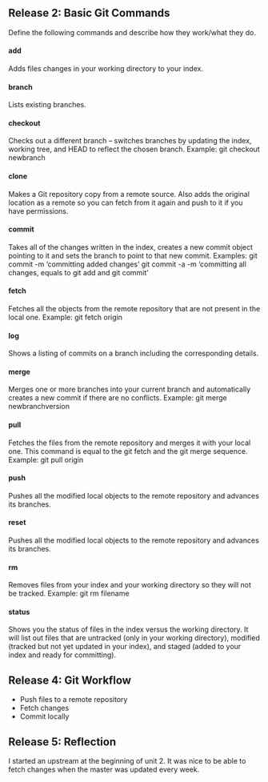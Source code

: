 ## Release 2: Basic Git Commands
Define the following commands and describe how they work/what they do.  


#### add
Adds files changes in your working directory to your index.

#### branch
Lists existing branches.

#### checkout
Checks out a different branch – switches branches by updating the index, working tree, and HEAD to reflect the chosen branch. Example: git checkout newbranch

#### clone
Makes a Git repository copy from a remote source. Also adds the original location as a remote so you can fetch from it again and push to it if you have permissions.

#### commit
Takes all of the changes written in the index, creates a new commit object pointing to it and sets the branch to point to that new commit. Examples: git commit -m ‘committing added changes’ git commit -a -m ‘committing all changes, equals to git add and git commit’

#### fetch
Fetches all the objects from the remote repository that are not present in the local one. Example: git fetch origin

#### log
Shows a listing of commits on a branch including the corresponding details.

#### merge
Merges one or more branches into your current branch and automatically creates a new commit if there are no conflicts. Example: git merge newbranchversion

#### pull
Fetches the files from the remote repository and merges it with your local one. This command is equal to the git fetch and the git merge sequence. Example: git pull origin

#### push
Pushes all the modified local objects to the remote repository and advances its branches. 

#### reset
Pushes all the modified local objects to the remote repository and advances its branches. 

#### rm
Removes files from your index and your working directory so they will not be tracked. Example: git rm filename

#### status
Shows you the status of files in the index versus the working directory. It will list out files that are untracked (only in your working directory), modified (tracked but not yet updated in your index), and staged (added to your index and ready for committing).

## Release 4: Git Workflow

- Push files to a remote repository
- Fetch changes
- Commit locally

## Release 5: Reflection
I started an upstream at the beginning of unit 2. It was nice to be able to fetch changes when the master
was updated every week.